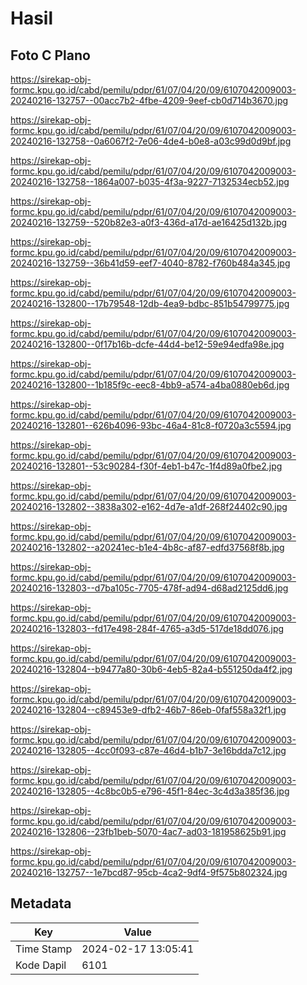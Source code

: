 # Hasil

## Foto C Plano

https://sirekap-obj-formc.kpu.go.id/cabd/pemilu/pdpr/61/07/04/20/09/6107042009003-20240216-132757--00acc7b2-4fbe-4209-9eef-cb0d714b3670.jpg

https://sirekap-obj-formc.kpu.go.id/cabd/pemilu/pdpr/61/07/04/20/09/6107042009003-20240216-132758--0a6067f2-7e06-4de4-b0e8-a03c99d0d9bf.jpg

https://sirekap-obj-formc.kpu.go.id/cabd/pemilu/pdpr/61/07/04/20/09/6107042009003-20240216-132758--1864a007-b035-4f3a-9227-7132534ecb52.jpg

https://sirekap-obj-formc.kpu.go.id/cabd/pemilu/pdpr/61/07/04/20/09/6107042009003-20240216-132759--520b82e3-a0f3-436d-a17d-ae16425d132b.jpg

https://sirekap-obj-formc.kpu.go.id/cabd/pemilu/pdpr/61/07/04/20/09/6107042009003-20240216-132759--36b41d59-eef7-4040-8782-f760b484a345.jpg

https://sirekap-obj-formc.kpu.go.id/cabd/pemilu/pdpr/61/07/04/20/09/6107042009003-20240216-132800--17b79548-12db-4ea9-bdbc-851b54799775.jpg

https://sirekap-obj-formc.kpu.go.id/cabd/pemilu/pdpr/61/07/04/20/09/6107042009003-20240216-132800--0f17b16b-dcfe-44d4-be12-59e94edfa98e.jpg

https://sirekap-obj-formc.kpu.go.id/cabd/pemilu/pdpr/61/07/04/20/09/6107042009003-20240216-132800--1b185f9c-eec8-4bb9-a574-a4ba0880eb6d.jpg

https://sirekap-obj-formc.kpu.go.id/cabd/pemilu/pdpr/61/07/04/20/09/6107042009003-20240216-132801--626b4096-93bc-46a4-81c8-f0720a3c5594.jpg

https://sirekap-obj-formc.kpu.go.id/cabd/pemilu/pdpr/61/07/04/20/09/6107042009003-20240216-132801--53c90284-f30f-4eb1-b47c-1f4d89a0fbe2.jpg

https://sirekap-obj-formc.kpu.go.id/cabd/pemilu/pdpr/61/07/04/20/09/6107042009003-20240216-132802--3838a302-e162-4d7e-a1df-268f24402c90.jpg

https://sirekap-obj-formc.kpu.go.id/cabd/pemilu/pdpr/61/07/04/20/09/6107042009003-20240216-132802--a20241ec-b1e4-4b8c-af87-edfd37568f8b.jpg

https://sirekap-obj-formc.kpu.go.id/cabd/pemilu/pdpr/61/07/04/20/09/6107042009003-20240216-132803--d7ba105c-7705-478f-ad94-d68ad2125dd6.jpg

https://sirekap-obj-formc.kpu.go.id/cabd/pemilu/pdpr/61/07/04/20/09/6107042009003-20240216-132803--fd17e498-284f-4765-a3d5-517de18dd076.jpg

https://sirekap-obj-formc.kpu.go.id/cabd/pemilu/pdpr/61/07/04/20/09/6107042009003-20240216-132804--b9477a80-30b6-4eb5-82a4-b551250da4f2.jpg

https://sirekap-obj-formc.kpu.go.id/cabd/pemilu/pdpr/61/07/04/20/09/6107042009003-20240216-132804--c89453e9-dfb2-46b7-86eb-0faf558a32f1.jpg

https://sirekap-obj-formc.kpu.go.id/cabd/pemilu/pdpr/61/07/04/20/09/6107042009003-20240216-132805--4cc0f093-c87e-46d4-b1b7-3e16bdda7c12.jpg

https://sirekap-obj-formc.kpu.go.id/cabd/pemilu/pdpr/61/07/04/20/09/6107042009003-20240216-132805--4c8bc0b5-e796-45f1-84ec-3c4d3a385f36.jpg

https://sirekap-obj-formc.kpu.go.id/cabd/pemilu/pdpr/61/07/04/20/09/6107042009003-20240216-132806--23fb1beb-5070-4ac7-ad03-181958625b91.jpg

https://sirekap-obj-formc.kpu.go.id/cabd/pemilu/pdpr/61/07/04/20/09/6107042009003-20240216-132757--1e7bcd87-95cb-4ca2-9df4-9f575b802324.jpg


## Metadata

| Key        | Value               |
| ---------- | ------------------- |
| Time Stamp | 2024-02-17 13:05:41 |
| Kode Dapil | 6101                |



